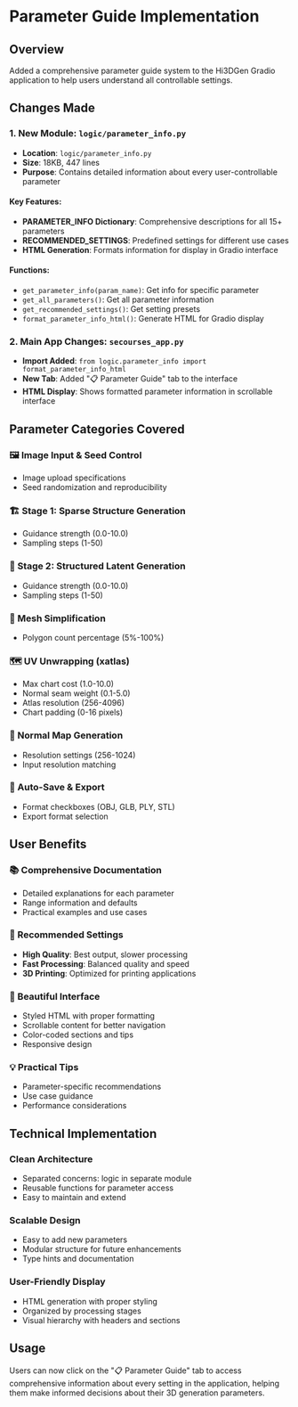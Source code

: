 # Parameter Guide Implementation

## Overview
Added a comprehensive parameter guide system to the Hi3DGen Gradio application to help users understand all controllable settings.

## Changes Made

### 1. New Module: `logic/parameter_info.py`
- **Location**: `logic/parameter_info.py`
- **Size**: 18KB, 447 lines
- **Purpose**: Contains detailed information about every user-controllable parameter

#### Key Features:
- **PARAMETER_INFO Dictionary**: Comprehensive descriptions for all 15+ parameters
- **RECOMMENDED_SETTINGS**: Predefined settings for different use cases
- **HTML Generation**: Formats information for display in Gradio interface

#### Functions:
- `get_parameter_info(param_name)`: Get info for specific parameter
- `get_all_parameters()`: Get all parameter information
- `get_recommended_settings()`: Get setting presets
- `format_parameter_info_html()`: Generate HTML for Gradio display

### 2. Main App Changes: `secourses_app.py`
- **Import Added**: `from logic.parameter_info import format_parameter_info_html`
- **New Tab**: Added "📋 Parameter Guide" tab to the interface
- **HTML Display**: Shows formatted parameter information in scrollable interface

## Parameter Categories Covered

### 🖼️ Image Input & Seed Control
- Image upload specifications
- Seed randomization and reproducibility

### 🏗️ Stage 1: Sparse Structure Generation
- Guidance strength (0.0-10.0)
- Sampling steps (1-50)

### 🎯 Stage 2: Structured Latent Generation  
- Guidance strength (0.0-10.0)
- Sampling steps (1-50)

### 🔧 Mesh Simplification
- Polygon count percentage (5%-100%)

### 🗺️ UV Unwrapping (xatlas)
- Max chart cost (1.0-10.0)
- Normal seam weight (0.1-5.0)
- Atlas resolution (256-4096)
- Chart padding (0-16 pixels)

### 🎨 Normal Map Generation
- Resolution settings (256-1024)
- Input resolution matching

### 💾 Auto-Save & Export
- Format checkboxes (OBJ, GLB, PLY, STL)
- Export format selection

## User Benefits

### 📚 Comprehensive Documentation
- Detailed explanations for each parameter
- Range information and defaults
- Practical examples and use cases

### 🎯 Recommended Settings
- **High Quality**: Best output, slower processing
- **Fast Processing**: Balanced quality and speed  
- **3D Printing**: Optimized for printing applications

### 🎨 Beautiful Interface
- Styled HTML with proper formatting
- Scrollable content for better navigation
- Color-coded sections and tips
- Responsive design

### 💡 Practical Tips
- Parameter-specific recommendations
- Use case guidance
- Performance considerations

## Technical Implementation

### Clean Architecture
- Separated concerns: logic in separate module
- Reusable functions for parameter access
- Easy to maintain and extend

### Scalable Design
- Easy to add new parameters
- Modular structure for future enhancements
- Type hints and documentation

### User-Friendly Display
- HTML generation with proper styling
- Organized by processing stages
- Visual hierarchy with headers and sections

## Usage
Users can now click on the "📋 Parameter Guide" tab to access comprehensive information about every setting in the application, helping them make informed decisions about their 3D generation parameters. 
